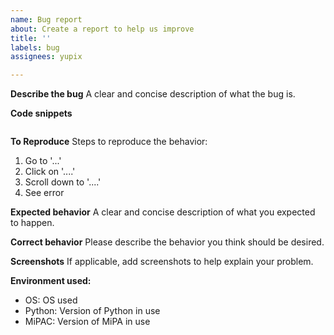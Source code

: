 ```yaml
---
name: Bug report
about: Create a report to help us improve
title: ''
labels: bug
assignees: yupix

---
```


**Describe the bug**
A clear and concise description of what the bug is.

**Code snippets**
```python

```

**To Reproduce**
Steps to reproduce the behavior:
1. Go to '...'
2. Click on '....'
3. Scroll down to '....'
4. See error

**Expected behavior**
A clear and concise description of what you expected to happen.

**Correct behavior**
Please describe the behavior you think should be desired.

**Screenshots**
If applicable, add screenshots to help explain your problem.

**Environment used:**
 - OS: OS used
 - Python: Version of Python in use
 - MiPAC: Version of MiPA in use
